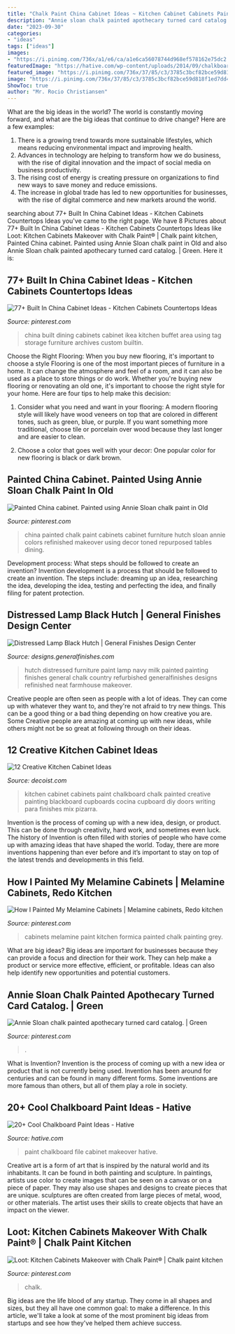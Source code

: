 ```yaml
---
title: "Chalk Paint China Cabinet Ideas ~ Kitchen Cabinet Cabinets Paint Chalkboard Chalk Painted Creative Painting Blackboard Cupboards Cocina Cupboard Diy Doors Writing Para Finishes Mix Pizarra"
description: "Annie sloan chalk painted apothecary turned card catalog."
date: "2023-09-30"
categories:
- "ideas"
tags: ["ideas"]
images:
- "https://i.pinimg.com/736x/a1/e6/ca/a1e6ca56078744d968ef578162e75dc2.jpg"
featuredImage: "https://hative.com/wp-content/uploads/2014/09/chalkboard-paint-ideas/8-chalkboard-paint-file-cabinet-makeover.jpg"
featured_image: "https://i.pinimg.com/736x/37/85/c3/3785c3bcf82bce59d818f1ed7dd4beb2.jpg"
image: "https://i.pinimg.com/736x/37/85/c3/3785c3bcf82bce59d818f1ed7dd4beb2.jpg"
ShowToc: true
author: "Mr. Rocio Christiansen"
---
```



What are the big ideas in the world?
The world is constantly moving forward, and what are the big ideas that continue to drive change? Here are a few examples: 
1. There is a growing trend towards more sustainable lifestyles, which means reducing environmental impact and improving health. 
2. Advances in technology are helping to transform how we do business, with the rise of digital innovation and the impact of social media on business productivity. 
3. The rising cost of energy is creating pressure on organizations to find new ways to save money and reduce emissions. 
4. The increase in global trade has led to new opportunities for businesses, with the rise of digital commerce and new markets around the world.

	

		
searching about 77+ Built In China Cabinet Ideas - Kitchen Cabinets Countertops Ideas you've came to the right page. We have 8 Pictures about 77+ Built In China Cabinet Ideas - Kitchen Cabinets Countertops Ideas like Loot: Kitchen Cabinets Makeover with Chalk Paint® | Chalk paint kitchen, Painted China cabinet. Painted using Annie Sloan chalk paint in Old and also Annie Sloan chalk painted apothecary turned card catalog. | Green. Here it is:
		
    
## 77+ Built In China Cabinet Ideas - Kitchen Cabinets Countertops Ideas

<img loading=lazy src="https://i.pinimg.com/736x/a1/e6/ca/a1e6ca56078744d968ef578162e75dc2.jpg" onerror="this.onerror=null;this.src='https://tse2.mm.bing.net/th?id=OIP.jOiY1CC1gqopzVbO1LI_pQHaLJ&amp;pid=15.1';" alt="77+ Built In China Cabinet Ideas - Kitchen Cabinets Countertops Ideas">

_Source: pinterest.com_

>china built dining cabinets cabinet ikea kitchen buffet area using tag storage furniture archives custom builtin. 

	

Choose the Right Flooring: When you buy new flooring, it's important to choose a style
Flooring is one of the most important pieces of furniture in a home. It can change the atmosphere and feel of a room, and it can also be used as a place to store things or do work. Whether you're buying new flooring or renovating an old one, it's important to choose the right style for your home. Here are four tips to help make this decision: 
1. Consider what you need and want in your flooring: A modern flooring style will likely have wood veneers on top that are colored in different tones, such as green, blue, or purple. If you want something more traditional, choose tile or porcelain over wood because they last longer and are easier to clean. 

2. Choose a color that goes well with your decor: One popular color for new flooring is black or dark brown.

    
## Painted China Cabinet. Painted Using Annie Sloan Chalk Paint In Old

<img loading=lazy src="https://s-media-cache-ak0.pinimg.com/736x/b7/84/95/b78495af895d5728d3641f94a1f69d1b.jpg" onerror="this.onerror=null;this.src='https://tse1.mm.bing.net/th?id=OIP.-WCvCHV_XK5YiCKcDOcy1AHaJ3&amp;pid=15.1';" alt="Painted China cabinet. Painted using Annie Sloan chalk paint in Old">

_Source: pinterest.com_

>china painted chalk paint cabinets cabinet furniture hutch sloan annie colors refinished makeover using decor toned repurposed tables dining. 

	

Development process: What steps should be followed to create an invention?
Invention development is a process that should be followed to create an invention. The steps include: dreaming up an idea, researching the idea, developing the idea, testing and perfecting the idea, and finally filing for patent protection.

    
## Distressed Lamp Black Hutch | General Finishes Design Center

<img loading=lazy src="http://designs.generalfinishes.com/sites/default/files/styles/post_main_image/public/post-images/scd-black-erin-20160614-neat-and-navy-blue-hutch-lamp-black-milk-paint-general-finishes.jpg?itok=yDTYOAyl" onerror="this.onerror=null;this.src='https://tse3.mm.bing.net/th?id=OIP.9AKdZUlxTdPWPttFkv6RPgHaKx&amp;pid=15.1';" alt="Distressed Lamp Black Hutch | General Finishes Design Center">

_Source: designs.generalfinishes.com_

>hutch distressed furniture paint lamp navy milk painted painting finishes general chalk country refurbished generalfinishes designs refinished neat farmhouse makeover. 

	

Creative people are often seen as people with a lot of ideas. They can come up with whatever they want to, and they're not afraid to try new things. This can be a good thing or a bad thing depending on how creative you are. Some Creative people are amazing at coming up with new ideas, while others might not be so great at following through on their ideas.

    
## 12 Creative Kitchen Cabinet Ideas

<img loading=lazy src="http://cdn.decoist.com/wp-content/uploads/2012/09/Kitchen-cabinets-with-chalkboard-paint.jpg" onerror="this.onerror=null;this.src='https://tse1.mm.bing.net/th?id=OIP.zjPH37CR-phoD2BjKzUvkwHaLH&amp;pid=15.1';" alt="12 Creative Kitchen Cabinet Ideas">

_Source: decoist.com_

>kitchen cabinet cabinets paint chalkboard chalk painted creative painting blackboard cupboards cocina cupboard diy doors writing para finishes mix pizarra. 

	

Invention is the process of coming up with a new idea, design, or product. This can be done through creativity, hard work, and sometimes even luck. The history of Invention is often filled with stories of people who have come up with amazing ideas that have shaped the world. Today, there are more inventions happening than ever before and it’s important to stay on top of the latest trends and developments in this field.

    
## How I Painted My Melamine Cabinets | Melamine Cabinets, Redo Kitchen

<img loading=lazy src="https://i.pinimg.com/736x/e1/22/51/e12251cf1a293536d0be567031f7dde6.jpg" onerror="this.onerror=null;this.src='https://tse4.mm.bing.net/th?id=OIP.SJHv-R5lMs5BDkuF2RRnlgHaNL&amp;pid=15.1';" alt="How I Painted My Melamine Cabinets | Melamine cabinets, Redo kitchen">

_Source: pinterest.com_

>cabinets melamine paint kitchen formica painted chalk painting grey. 

	

What are big ideas?
Big ideas are important for businesses because they can provide a focus and direction for their work. They can help make a product or service more effective, efficient, or profitable. Ideas can also help identify new opportunities and potential customers.

    
## Annie Sloan Chalk Painted Apothecary Turned Card Catalog. | Green

<img loading=lazy src="https://i.pinimg.com/736x/37/85/c3/3785c3bcf82bce59d818f1ed7dd4beb2.jpg" onerror="this.onerror=null;this.src='https://tse4.mm.bing.net/th?id=OIP.qQ78uEe9_TX0TQ8nlBYL9gHaKe&amp;pid=15.1';" alt="Annie Sloan chalk painted apothecary turned card catalog. | Green">

_Source: pinterest.com_

>. 

	

What is Invention?
Invention is the process of coming up with a new idea or product that is not currently being used. Invention has been around for centuries and can be found in many different forms. Some inventions are more famous than others, but all of them play a role in society.

    
## 20+ Cool Chalkboard Paint Ideas - Hative

<img loading=lazy src="https://hative.com/wp-content/uploads/2014/09/chalkboard-paint-ideas/8-chalkboard-paint-file-cabinet-makeover.jpg" onerror="this.onerror=null;this.src='https://tse4.mm.bing.net/th?id=OIP.fMvmK_GckL1OUzKOl_SKSAHaLx&amp;pid=15.1';" alt="20+ Cool Chalkboard Paint Ideas - Hative">

_Source: hative.com_

>paint chalkboard file cabinet makeover hative. 

	

Creative art is a form of art that is inspired by the natural world and its inhabitants. It can be found in both painting and sculpture. In paintings, artists use color to create images that can be seen on a canvas or on a piece of paper. They may also use shapes and designs to create pieces that are unique. sculptures are often created from large pieces of metal, wood, or other materials. The artist uses their skills to create objects that have an impact on the viewer.

    
## Loot: Kitchen Cabinets Makeover With Chalk Paint® | Chalk Paint Kitchen

<img loading=lazy src="https://i.pinimg.com/736x/b7/08/21/b70821e15a6c1c478716f4529753e914--chalk-paint-kitchen-cabinets-kitchen-cabinets-pictures.jpg" onerror="this.onerror=null;this.src='https://tse1.mm.bing.net/th?id=OIP.RfqONyZW5N36Vxix8C1HUQHaLH&amp;pid=15.1';" alt="Loot: Kitchen Cabinets Makeover with Chalk Paint® | Chalk paint kitchen">

_Source: pinterest.com_

>chalk. 

	

Big ideas are the life blood of any startup. They come in all shapes and sizes, but they all have one common goal: to make a difference. In this article, we'll take a look at some of the most prominent big ideas from startups and see how they've helped them achieve success.

